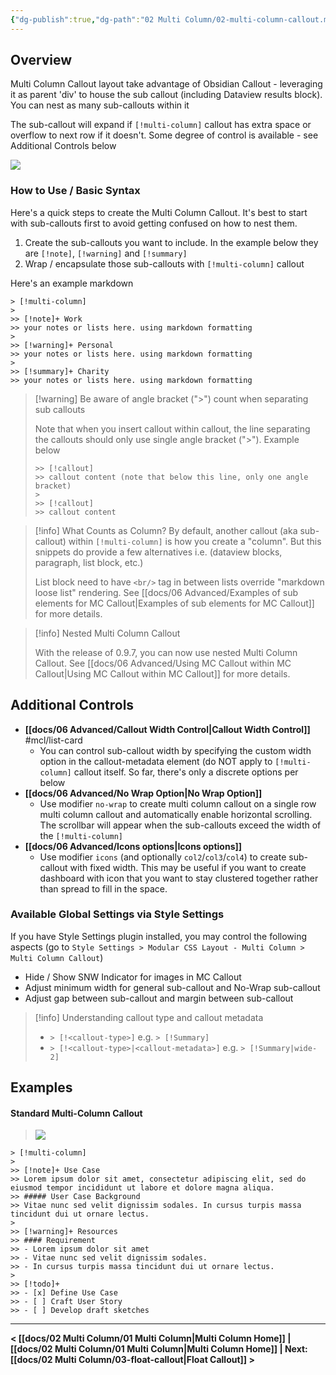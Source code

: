 ```yaml
---
{"dg-publish":true,"dg-path":"02 Multi Column/02-multi-column-callout.md","permalink":"/02-multi-column/02-multi-column-callout/","title":"Multi Column Callout","noteIcon":""}
---
```



## Overview
Multi Column Callout layout take advantage of Obsidian Callout - leveraging it as parent 'div' to house the sub callout (including Dataview results block). You can nest as many sub-callouts within it

The sub-callout will expand if `[!multi-column]` callout has extra space or overflow to next row if it doesn't. Some degree of control is available - see Additional Controls below

![](https://raw.githubusercontent.com/efemkay/obsidian-modular-css-layout/main/docs/assets/hero-mc-callout.png)

### How to Use / Basic Syntax
Here's a quick steps to create the Multi Column Callout. It's best to start with sub-callouts first to avoid getting confused on how to nest them.
1. Create the sub-callouts you want to include. In the example below they are `[!note]`, `[!warning]` and `[!summary]`
2. Wrap / encapsulate those sub-callouts with `[!multi-column]` callout

Here's an example markdown
```
> [!multi-column]
>
>> [!note]+ Work
>> your notes or lists here. using markdown formatting
>
>> [!warning]+ Personal
>> your notes or lists here. using markdown formatting
>
>> [!summary]+ Charity
>> your notes or lists here. using markdown formatting
```


> [!warning] Be aware of angle bracket (">") count when separating sub callouts
> 
> Note that when you insert callout within callout, the line separating the callouts should only use single angle bracket (">"). Example below
> 
> ```
>>> [!callout]
>>> callout content (note that below this line, only one angle bracket)
>>
>>> [!callout]
>>> callout content
> ```

> [!info] What Counts as Column?
> By default, another callout (aka sub-callout) within `[!multi-column]` is how you create a "column". But this snippets do provide a few alternatives i.e. (dataview blocks, paragraph, list block, etc.)
>
> List block need to have `<br/>` tag in between lists override "markdown loose list" rendering. See [[docs/06 Advanced/Examples of sub elements for MC Callout\|Examples of sub elements for MC Callout]] for more details.

> [!info] Nested Multi Column Callout
> 
> With the release of 0.9.7, you can now use nested Multi Column Callout. See [[docs/06 Advanced/Using MC Callout within MC Callout\|Using MC Callout within MC Callout]]  for more details.

## Additional Controls

- **[[docs/06 Advanced/Callout Width Control\|Callout Width Control]]** #mcl/list-card 
	- You can control sub-callout width by specifying the custom width option in the callout-metadata element (do NOT apply to `[!multi-column]` callout itself. So far, there's only a discrete options per below
- **[[docs/06 Advanced/No Wrap Option\|No Wrap Option]]**
	- Use modifier `no-wrap` to create multi column callout on a single row multi column callout and automatically enable horizontal scrolling. The scrollbar will appear when the sub-callouts exceed the width of the `[!multi-column]`
- **[[docs/06 Advanced/Icons options\|Icons options]]**
	- Use modifier `icons` (and optionally `col2`/`col3`/`col4`) to create sub-callout with fixed width. This may be useful if you want to create dashboard with icon that you want to stay clustered together rather than spread to fill in the space.

### Available Global Settings via Style Settings
If you have Style Settings plugin installed, you may control the following aspects (go to `Style Settings > Modular CSS Layout - Multi Column > Multi Column Callout`)
- Hide / Show SNW Indicator for images in MC Callout
- Adjust minimum width for general sub-callout and No-Wrap sub-callout
- Adjust gap between sub-callout and margin between sub-callout


> [!info] Understanding callout type and callout metadata
>
> - `> [!<callout-type>]` e.g. `> [!Summary]`
> - `> [!<callout-type>|<callout-metadata>]` e.g. `> [!Summary|wide-2]`

## Examples

#### Standard Multi-Column Callout

> ![](/img/user/docs/assets/mc-callout-standard.png)

```
> [!multi-column]
>
>> [!note]+ Use Case
>> Lorem ipsum dolor sit amet, consectetur adipiscing elit, sed do eiusmod tempor incididunt ut labore et dolore magna aliqua.
>> ##### User Case Background
>> Vitae nunc sed velit dignissim sodales. In cursus turpis massa tincidunt dui ut ornare lectus.
>
>> [!warning]+ Resources
>> #### Requirement
>> - Lorem ipsum dolor sit amet
>> - Vitae nunc sed velit dignissim sodales.
>> - In cursus turpis massa tincidunt dui ut ornare lectus.
>
>> [!todo]+
>> - [x] Define Use Case
>> - [ ] Craft User Story
>> - [ ] Develop draft sketches
```

---

**< [[docs/02 Multi Column/01 Multi Column\|Multi Column Home]]  | [[docs/02 Multi Column/01 Multi Column\|Multi Column Home]]  | Next: [[docs/02 Multi Column/03-float-callout\|Float Callout]] >**